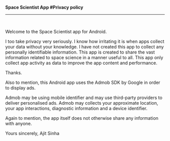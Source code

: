
<b>Space Scientist App #Privacy policy</b>
<hr>
<br>

Welcome to the Space Scientist app for Android.

I too take privacy very seriously. I know how irritating it is when apps collect your data without your knowledge. I have not created this app to collect any personally identifiable information. This app is created to share the vast information related to space science in a manner useful to all. This app only collect app activity as data to improve the app content and performance.

Thanks.


Also to mention, this Android app uses the Admob SDK by Google in order to display ads.

Admob may be using mobile identifier and may use third-party providers to deliver personalised ads.
Admob may collects your approximate location, your app interactions, diagnostic information and a device identifier.

Again to mention, the app itself does not otherwise share any information with anyone.


Yours sincerely,
Ajit Sinha
